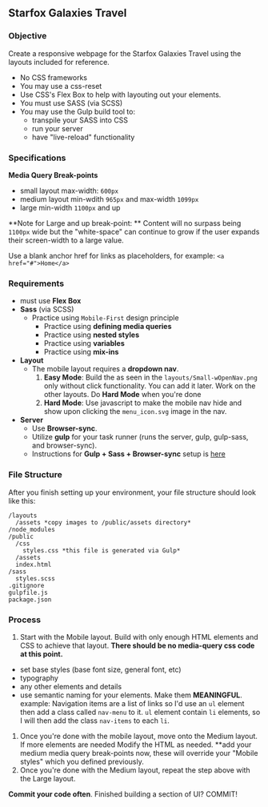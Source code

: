 ## Starfox Galaxies Travel

### Objective

Create a responsive webpage for the Starfox Galaxies Travel using the  layouts included for reference.

- No CSS frameworks
- You may use a css-reset
- Use CSS's Flex Box to help with layouting out your elements.
- You must use SASS (via SCSS)
- You may use the Gulp build tool to:
  - transpile your SASS into CSS
  - run your server
  - have "live-reload" functionality

### Specifications

**Media Query Break-points**
- small layout max-width: `600px`
- medium layout min-wdith `965px` and max-width `1099px`
- large min-width `1100px` and up

**Note for Large and up break-point: ** Content will no surpass being `1100px` wide but the "white-space" can continue to grow if the user expands their screen-width to a large value.

Use a blank anchor href for links as placeholders, for example: `<a href="#">Home</a>`

### Requirements

- must use **Flex Box**
- **Sass** (via SCSS)
  - Practice using `Mobile-First` design principle
	- Practice using **defining media queries**
	- Practice using **nested styles**
	- Practice using **variables**
	- Practice using **mix-ins**
- **Layout**
	- The mobile layout requires a **dropdown nav**.
		1. **Easy Mode**: Build the as seen in the `layouts/Small-wOpenNav.png` only without click functionality. You can add it later. Work on the other layouts. Do **Hard Mode** when you're done
		1. **Hard Mode**: Use javascript to make the mobile nav hide and show upon clicking the `menu_icon.svg` image in the nav.
- **Server**
	- Use **Browser-sync**.
	- Utilize **gulp** for your task runner (runs the server, gulp, gulp-sass, and browser-sync).
	- Instructions for **Gulp + Sass + Browser-sync** setup is [here](https://gist.github.com/sgnl/2937a3f5767a7f1b765c)

### File Structure
After you finish setting up your environment, your file structure should look like this:

```
/layouts
  /assets *copy images to /public/assets directory*
/node_modules
/public
  /css
    styles.css *this file is generated via Gulp*
  /assets
  index.html
/sass
  styles.scss
.gitignore
gulpfile.js
package.json
```

### Process

1. Start with the Mobile layout. Build with only enough HTML elements and CSS to achieve that layout. **There should be no media-query css code at this point.**
  - set base styles (base font size, general font, etc)
  - typography
  - any other elements and details
  - use semantic naming for your elements. Make them **MEANINGFUL**. example: Navigation items are a list of links so I'd use an `ul` element then add a class called `nav-menu` to it. `ul` element contain `li` elements, so I will then add the class `nav-items` to each `li`.
1. Once you're done with the mobile layout, move onto the Medium layout. If more elements are needed Modify the HTML as needed. **add your medium media query break-points now, these will override your "Mobile styles" which you defined previously.
1. Once you're done with the Medium layout, repeat the step above with the Large layout.

**Commit your code often**. Finished building a section of UI? COMMIT!
